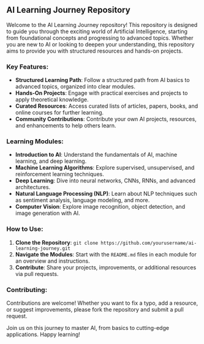 ## AI Learning Journey Repository

Welcome to the AI Learning Journey repository! This repository is designed to guide you through the exciting world of Artificial Intelligence, starting from foundational concepts and progressing to advanced topics. Whether you are new to AI or looking to deepen your understanding, this repository aims to provide you with structured resources and hands-on projects.

### Key Features:
- **Structured Learning Path**: Follow a structured path from AI basics to advanced topics, organized into clear modules.
- **Hands-On Projects**: Engage with practical exercises and projects to apply theoretical knowledge.
- **Curated Resources**: Access curated lists of articles, papers, books, and online courses for further learning.
- **Community Contributions**: Contribute your own AI projects, resources, and enhancements to help others learn.

### Learning Modules:
- **Introduction to AI**: Understand the fundamentals of AI, machine learning, and deep learning.
- **Machine Learning Algorithms**: Explore supervised, unsupervised, and reinforcement learning techniques.
- **Deep Learning**: Dive into neural networks, CNNs, RNNs, and advanced architectures.
- **Natural Language Processing (NLP)**: Learn about NLP techniques such as sentiment analysis, language modeling, and more.
- **Computer Vision**: Explore image recognition, object detection, and image generation with AI.

### How to Use:
1. **Clone the Repository**: `git clone https://github.com/yourusername/ai-learning-journey.git`
2. **Navigate the Modules**: Start with the `README.md` files in each module for an overview and instructions.
3. **Contribute**: Share your projects, improvements, or additional resources via pull requests.

### Contributing:
Contributions are welcome! Whether you want to fix a typo, add a resource, or suggest improvements, please fork the repository and submit a pull request.

Join us on this journey to master AI, from basics to cutting-edge applications. Happy learning!
